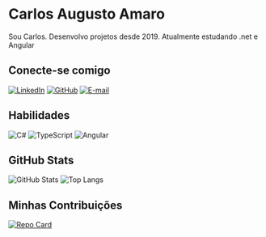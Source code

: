# Carlos Augusto Amaro
Sou Carlos. Desenvolvo projetos desde 2019. Atualmente estudando .net e Angular
## Conecte-se comigo
[![LinkedIn](https://img.shields.io/badge/LinkedIn-000?style=for-the-badge&logo=linkedin&logoColor=0E76A8)](www.linkedin.com/in/carlos-augusto-amaro-2414801b7)
[![GitHub](https://img.shields.io/badge/GitHbt-000?style=for-the-badge&logo=github&logoColor=white)](+https://github.com/Caa2050)
[![E-mail](https://img.shields.io/badge/-Email-000?style=for-the-badge&logo=microsoft-outlook&logoColor=007BFF)](mailto:amaroinacio2500@gmail.com)

## Habilidades
![C#](https://img.shields.io/badge/C%23-000?style=for-the-badge&logo=c-sharp&logoColor=823085)
![TypeScript](https://img.shields.io/badge/TypeScript-000?style=for-the-badge&logo=typescript)
![Angular](https://img.shields.io/badge/Angular-000?style=for-the-badge&logo=angular&logoColor=C3002F)

## GitHub Stats
![GitHub Stats](https://github-readme-stats.vercel.app/api?username=Caa2050&theme=transparent&bg_color=000&border_color=30A3DC&show_icons=true&icon_color=30A3DC&title_color=E94D5F&text_color=FFF)
![Top Langs](https://github-readme-stats-git-masterrstaa-rickstaa.vercel.app/api/top-langs/?username=Caa2050&bg_color=000&border_color=30A3DC&title_color=E94D5F&text_color=FFF)

## Minhas Contribuições
[![Repo Card](https://github-readme-stats.vercel.app/api/pin/?username=Caa2050&repo=trilha-net-api-desafio&bg_color=000&border_color=30A3DC&show_icons=true&icon_color=30A3DC&title_color=E94D5F&text_color=FFF)](https://github.com/Caa2050/trilha-net-api-desafio)
